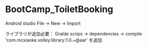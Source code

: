 # BootCamp_ToiletBooking

Android studio 
File -> New -> Import 

ライブラリが追加必要：
Gralde scrips -> dependencies -> 
    compile 'com.mcxiaoke.volley:library:1.0.+@aar'
を追加
